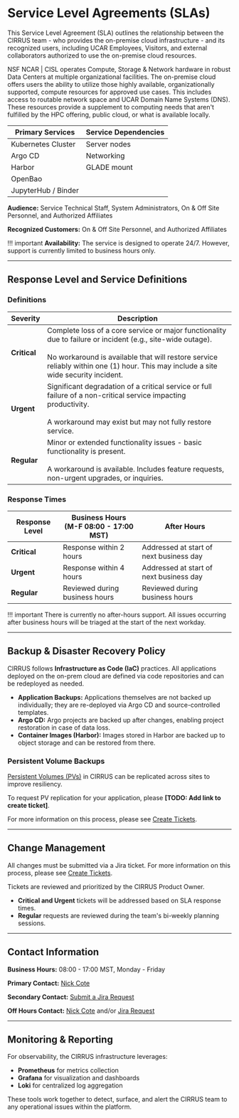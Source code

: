 # Service Level Agreements (SLAs)

This Service Level Agreement (SLA) outlines the relationship between the CIRRUS team - who provides the on-premise cloud infrastructure - and its recognized users, including UCAR Employees, Visitors, and external collaborators authorized to use the on-premise cloud resources.

NSF NCAR | CISL operates Compute, Storage & Network hardware in robust Data Centers at multiple organizational facilities. The on-premise cloud offers users the ability to utilize those highly available, organizationally supported, compute resources for approved use cases. This includes access to routable network space and UCAR Domain Name Systems (DNS). These resources provide a supplement to computing needs that aren't fulfilled by the HPC offering, public cloud, or what is available locally.

| **Primary Services** | **Service Dependencies** |
|----------------------|--------------------------|
| Kubernetes Cluster  | Server nodes             |
| Argo CD             | Networking               |
| Harbor              | GLADE mount              |
| OpenBao             |                          |
| JupyterHub / Binder |                          |

**Audience:** Service Technical Staff, System Administrators, On & Off Site Personnel, and Authorized Affiliates

**Recognized Customers:** On & Off Site Personnel, and Authorized Affiliates

!!! important
    **Availability:** The service is designed to operate 24/7. However, support is currently limited to business hours only.

---

## Response Level and Service Definitions

### Definitions

| **Severity** | **Description** |
|--------------|-----------------|
| **Critical** | Complete loss of a core service or major functionality due to failure or incident (e.g., site-wide outage).<br><br>No workaround is available that will restore service reliably within one (1) hour. This may include a site wide security incident. |
| **Urgent**   | Significant degradation of a critical service or full failure of a non-critical service impacting productivity.<br><br>A workaround may exist but may not fully restore service. |
| **Regular**  | Minor or extended functionality issues - basic functionality is present.<br><br>A workaround is available. Includes feature requests, non-urgent upgrades, or inquiries. |

### Response Times

| **Response Level** | **Business Hours**<br>(M-F 08:00 - 17:00 MST) | **After Hours** |
|--------------------|------------------------------------------------|-----------------|
| **Critical**       | Response within 2 hours                       | Addressed at start of next business day |
| **Urgent**         | Response within 4 hours                       | Addressed at start of next business day |
| **Regular**        | Reviewed during business hours                 | Reviewed during business hours |

!!! important
    There is currently no after-hours support. All issues occurring after business hours will be triaged at the start of the next workday.

---

## Backup & Disaster Recovery Policy

CIRRUS follows **Infrastructure as Code (IaC)** practices. All applications deployed on the on-prem cloud are defined via code repositories and can be redeployed as needed.

- **Application Backups:** Applications themselves are not backed up individually; they are re-deployed via Argo CD and source-controlled templates.
- **Argo CD:** Argo projects are backed up after changes, enabling project restoration in case of data loss.
- **Container Images (Harbor):** Images stored in Harbor are backed up to object storage and can be restored from there.

### Persistent Volume Backups

[Persistent Volumes (PVs)](../03-deploying-applications/additions.md#persistent-volumes) in CIRRUS can be replicated across sites to improve resiliency.

To request PV replication for your application, please **[TODO: Add link to create ticket]**.

For more information on this process, please see [Create Tickets](../02-interact-with-cirrus-team/create-tickets.md).

---

## Change Management

All changes must be submitted via a Jira ticket. For more information on this process, please see [Create Tickets](../02-interact-with-cirrus-team/create-tickets.md).

Tickets are reviewed and prioritized by the CIRRUS Product Owner.

- **Critical and Urgent** tickets will be addressed based on SLA response times.
- **Regular** requests are reviewed during the team's bi-weekly planning sessions.

---

## Contact Information

**Business Hours:** 08:00 - 17:00 MST, Monday - Friday

**Primary Contact:** [Nick Cote](mailto:ncote@ucar.edu)

**Secondary Contact:** [Submit a Jira Request](https://jira.ucar.edu/secure/CreateIssueDetails!init.jspa?pid=18470&amp;issuetype=10903&amp;summary=User%20Request:)

**Off Hours Contact:** [Nick Cote](mailto:ncote@ucar.edu) and/or [Jira Request](https://jira.ucar.edu/secure/CreateIssueDetails!init.jspa?pid=18470&amp;issuetype=10903&amp;summary=User%20Request:)

---

## Monitoring & Reporting

For observability, the CIRRUS infrastructure leverages:

- **Prometheus** for metrics collection
- **Grafana** for visualization and dashboards  
- **Loki** for centralized log aggregation

These tools work together to detect, surface, and alert the CIRRUS team to any operational issues within the platform.